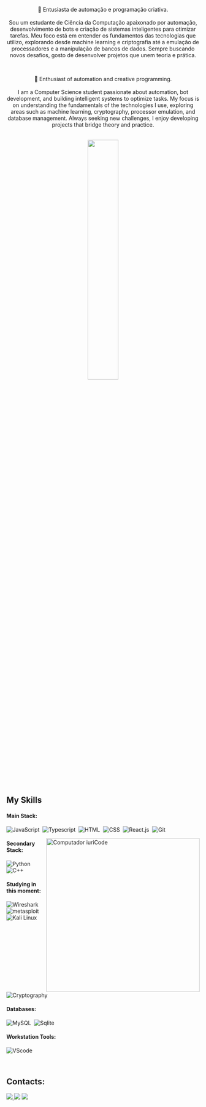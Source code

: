 <p align="center">🚀 Entusiasta de automação e programação criativa. <br><br>
Sou um estudante de Ciência da Computação apaixonado por automação, desenvolvimento de bots e criação de sistemas inteligentes para otimizar tarefas. Meu foco está em entender os fundamentos das tecnologias que utilizo, explorando desde machine learning e criptografia até a emulação de processadores e a manipulação de bancos de dados. Sempre buscando novos desafios, gosto de desenvolver projetos que unem teoria e prática.</p>&nbsp;

<p align="center">🚀 Enthusiast of automation and creative programming. <br><br>
I am a Computer Science student passionate about automation, bot development, and building intelligent systems to optimize tasks. My focus is on understanding the fundamentals of the technologies I use, exploring areas such as machine learning, cryptography, processor emulation, and database management. Always seeking new challenges, I enjoy developing projects that bridge theory and practice.</p>&nbsp;

<div  align="center" style="margin-bottom:100px">
<img width=40% src="https://github-readme-stats.vercel.app/api/top-langs/?username=henrique117&show_icons=true&theme=radical&layout=compact" />
</div>
 
 &nbsp;
 &nbsp;


## My Skills

#### Main Stack:

![JavaScript](https://img.shields.io/badge/JavaScript-F7DF1E?style=for-the-badge&logo=javascript&logoColor=black)&nbsp;
![Typescript](https://img.shields.io/badge/TypeScript-007ACC?style=for-the-badge&logo=typescript&logoColor=white)&nbsp;
![HTML](https://img.shields.io/badge/HTML5-E34F26?style=for-the-badge&logo=html5&logoColor=white)&nbsp;
![CSS](https://img.shields.io/badge/CSS3-1572B6?style=for-the-badge&logo=css3&logoColor=white)&nbsp;
![React.js](https://img.shields.io/badge/React-20232A?style=for-the-badge&logo=react&logoColor=61DAFB)&nbsp;
![Git](https://img.shields.io/badge/GIT-E44C30?style=for-the-badge&logo=git&logoColor=white)&nbsp;

<img src="https://raw.githubusercontent.com/MicaelliMedeiros/micaellimedeiros/master/image/computer-illustration.png" min-width="400px" max-width="400px" width="400px" align="right" alt="Computador iuriCode">

#### Secondary Stack:

![Python](https://img.shields.io/badge/Python-14354C?style=for-the-badge&logo=python&logoColor=white)&nbsp;
![C++](https://img.shields.io/badge/C%2B%2B-00599C?style=for-the-badge&logo=c%2B%2B&logoColor=white)&nbsp;

#### Studying in this moment:

![Wireshark](https://img.shields.io/badge/Wireshark-1679A7?style=for-the-badge&logo=Wireshark&logoColor=white)&nbsp;
![metasploit](https://img.shields.io/badge/metasploit-2596CD?style=for-the-badge&logo=metasploit&logoColor=white)&nbsp;
![Kali Linux](https://img.shields.io/badge/Kali_Linux-557C94?style=for-the-badge&logo=kali-linux&logoColor=white)&nbsp;
![Cryptography](https://img.shields.io/badge/Cryptography-333399?style=for-the-badge)&nbsp;

#### Databases:

![MySQL](https://img.shields.io/badge/MySQL-005C84?style=for-the-badge&logo=mysql&logoColor=white)&nbsp;
![Sqlite](https://img.shields.io/badge/Sqlite-003B57?style=for-the-badge&logo=sqlite&logoColor=white)&nbsp;

#### Workstation Tools:

![VScode](https://img.shields.io/badge/vscode-4285F4?style=for-the-badge&logo=vscode&logoColor=white)&nbsp;

&nbsp;
&nbsp;

## Contacts:

<div> 
<a href="https://www.instagram.com/henrique_moreira177" target="_blank"><img src="https://img.shields.io/badge/-Instagram-%23E4405F?style=for-the-badge&logo=instagram&logoColor=white">
</a>
<a href = "mailto:hassis.moreira177@hotmail.com"> <img src="https://img.shields.io/badge/Microsoft_Outlook-0078D4?style=for-the-badge&logo=microsoft-outlook&logoColor=white" target="_blank"></a>
<a href="https://www.linkedin.com/in/henrique-moreira-274b8027b/" target="_blank"><img src="https://img.shields.io/badge/-LinkedIn-%230077B5?style=for-the-badge&logo=linkedin&logoColor=white"  target="_blank"></a> 
</div>&nbsp;&nbsp;
